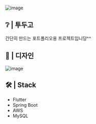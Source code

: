 ![image](https://github.com/user-attachments/assets/2cb18682-a352-415e-b859-fd422b89afa3)

❔ | 투두고
---
간단히 만드는 포트폴리오용 프로젝트입니당^^

🤩 | 디자인
---
![image](https://github.com/user-attachments/assets/e74fdf34-a738-4b49-a085-b1a05ed6229f)


🛠️ | Stack
---
- Flutter
- Spring Boot
- AWS
- MySQL
